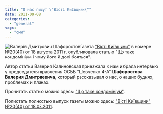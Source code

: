 ```yaml
---
title: "О нас пишут \"Вісті Київщини\""
date: 2011-09-08
categories: 
  - "general"
tags: 
  - "сми"
---
```


![](http://shevchenko4a.brovary.org/wp-content/uploads/2011/09/VD.jpg "Валерій Дмитрович Шафоростов")Газета ["Вісті Київщини"](http://v-k.org.ua/ "Вісті Київщини") в номере №20(40) от 18 августа 2011 г. опубликовала статью "Що таке кондомініум і чому його й досі бояться".

Автор статьи Валерия Калиновская приезжала к нам и брала интервью у председателя правления ОСББ "Шевченко 4-А" **Шафоростова Валерия Дмитриевича**, который рассказывал о нас, о наших буднях, проблемах и планах.

Прочитать статью можно здесь: ["Що таке кондомініум"](https://docs.google.com/viewer?a=v&pid=explorer&chrome=true&srcid=0BxE2NQlPHqm_OTVkZDFjYmEtODc2OS00OWE4LTlkZTYtMTM5MGQ2ZDgwMWRi&hl=en_GB "Що таке кондомініум").

Полистать полностью выпуск газеты можно здесь: ["Вісті Київщини" №20(40) от 18.08.2011](https://docs.google.com/viewer?a=v&pid=explorer&chrome=true&srcid=0BxE2NQlPHqm_YjFkNWRmYTItYWU2Yy00YWI2LWIzMTItZTZhNGE4MGJmODI5&hl=en_GB "Вісті Київщини").

<!--more Комментировать »-->
